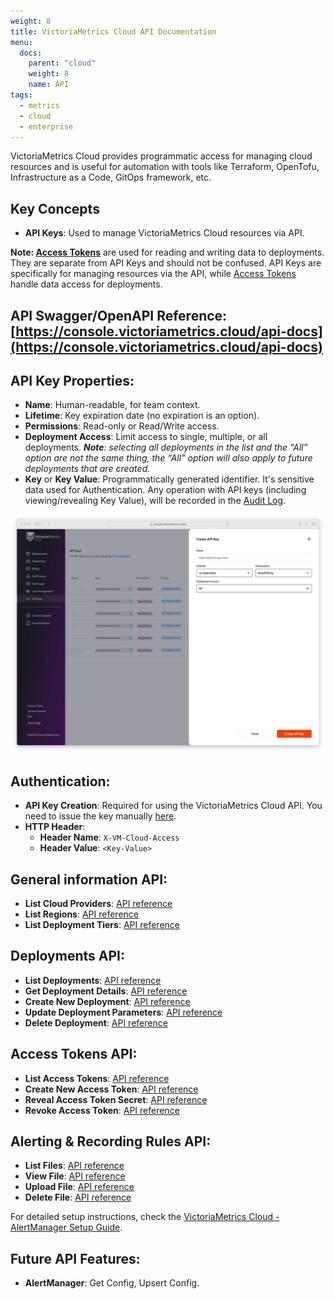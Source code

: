 ```yaml
---
weight: 8
title: VictoriaMetrics Cloud API Documentation
menu:
  docs:
    parent: "cloud"
    weight: 8
    name: API
tags:
  - metrics
  - cloud
  - enterprise
---
```

VictoriaMetrics Cloud provides programmatic access for managing cloud resources and is useful for automation with tools like Terraform, OpenTofu, Infrastructure as a Code, GitOps framework, etc.

## Key Concepts

* **API Keys**: Used to manage VictoriaMetrics Cloud resources via API.

**Note: [Access Tokens](deployments/access-tokens.md)** are used for reading and writing data to deployments. They are separate from API Keys and should not be confused. API Keys are specifically for managing resources via the API, while [Access Tokens](deployments/access-tokens.md) handle data access for deployments.

## API Swagger/OpenAPI Reference: [https://console.victoriametrics.cloud/api-docs](https://console.victoriametrics.cloud/api-docs)

## API Key Properties:

* **Name**: Human-readable, for team context.
* **Lifetime**: Key expiration date (no expiration is an option).
* **Permissions**: Read-only or Read/Write access.
* **Deployment Access**: Limit access to single, multiple, or all deployments. ***Note**:  selecting all deployments in the list and the “All” option are not the same thing, the “All" option will also apply to future deployments that are created.*
* **Key** or **Key Value**: Programmatically generated identifier. It's sensitive data used for Authentication. Any operation with API keys (including viewing/revealing Key Value), will be recorded in the [Audit Log](https://docs.victoriametrics.com/victoriametrics-cloud/audit-logs/).

![Create API Key](api_keys.webp)

## Authentication:

* **API Key Creation**: Required for using the VictoriaMetrics Cloud API. You need to issue the key manually [here](https://console.victoriametrics.cloud/api_keys).
* **HTTP Header**:
    * **Header Name**: `X-VM-Cloud-Access`
    * **Header Value**: `<Key-Value>`

## General information API:

* **List Cloud Providers**: [API reference](https://console.victoriametrics.cloud/api-docs)
* **List Regions**: [API reference](https://console.victoriametrics.cloud/api-docs)
* **List Deployment Tiers**: [API reference](https://console.victoriametrics.cloud/api-docs)

## Deployments API:

* **List Deployments**: [API reference](https://console.victoriametrics.cloud/api-docs)
* **Get Deployment Details**: [API reference](https://console.victoriametrics.cloud/api-docs)
* **Create New Deployment**: [API reference](https://console.victoriametrics.cloud/api-docs)
* **Update Deployment Parameters**: [API reference](https://console.victoriametrics.cloud/api-docs)
* **Delete Deployment**: [API reference](https://console.victoriametrics.cloud/api-docs)

## Access Tokens API:

* **List Access Tokens**: [API reference](https://console.victoriametrics.cloud/api-docs)
* **Create New Access Token**: [API reference](https://console.victoriametrics.cloud/api-docs)
* **Reveal Access Token Secret**: [API reference](https://console.victoriametrics.cloud/api-docs)
* **Revoke Access Token**: [API reference](https://console.victoriametrics.cloud/api-docs)

## Alerting & Recording Rules API:

* **List Files**: [API reference](https://console.victoriametrics.cloud/api-docs)
* **View File**: [API reference](https://console.victoriametrics.cloud/api-docs)
* **Upload File**: [API reference](https://console.victoriametrics.cloud/api-docs)
* **Delete File**: [API reference](https://console.victoriametrics.cloud/api-docs)

For detailed setup instructions, check the [VictoriaMetrics Cloud - AlertManager Setup Guide](https://docs.victoriametrics.com/victoriametrics-cloud/alertmanager-setup-for-deployment/).

## Future API Features:

* **AlertManager**: Get Config, Upsert Config.
